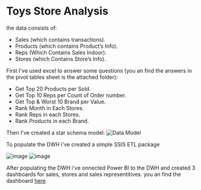 # Toys Store Analysis
the data consists of:
- Sales (which contains transactions).
- Products (which contains Product’s Info).
- Reps (Which Contains Sales Indoor).
- Stores (which Contains Store’s Info).

First I've used excel to answer some questions (you an find the answers in the pivot tables sheet is the attached folder):
- Get Top 20 Products per Sold.
- Get Top 10 Reps per Count of Order number.
- Get Top & Worst 10 Brand per Value.
- Rank Month in Each Stores.
- Rank Reps in each Stores.
- Rank Products in each Brand.

Then I've created a star schema model:
![Data Model](https://github.com/MohamedWageh09/Toys-Store-Analysis/assets/120044385/f3fd032f-8b00-45bb-87ed-c1711ea5367d)

To populate the DWH i've created a simple SSIS ETL package 

![image](https://github.com/MohamedWageh09/Toys-Store-Analysis/assets/120044385/47c4c430-3bae-4419-83f3-36a13b9a3975)
![image](https://github.com/MohamedWageh09/Toys-Store-Analysis/assets/120044385/87176136-be9f-453b-99d9-a49bcf401974)

After populating the DWH i've onnected Power BI to the DWH and created 3 dashboards for sales, stores and sales representitives.
you an find the dashboard [here](https://www.novypro.com/project/toys-store-dashboard)



